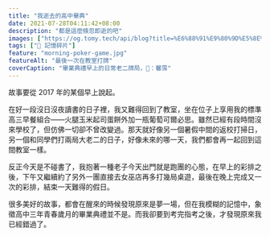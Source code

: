 ```yaml
---
title: "我逝去的高中畢典"
date: 2021-07-28T04:11:42+08:00
description: "都是這麼倏忽即逝的吧"
images: ["https://og.tomy.tech/api/blog?title=%E6%88%91%E9%80%9D%E5%8E%BB%E7%9A%84%E9%AB%98%E4%B8%AD%E7%95%A2%E5%85%B8"]
tags: ["🧩 記憶碎片"]
feature: "morning-poker-game.jpg"
featureAlt: "最後一次在教室打牌"
coverCaption: "畢業典禮早上的日常老二牌局，📸：馨霈"
---
```


故事要從 2017 年的某個早上說起。

在好一段沒日沒夜讀書的日子裡，我又難得回到了教室，坐在位子上享用我的標準高三早餐組合——火腿玉米起司蛋餅外加一瓶葡萄可爾必思。雖然已經有段時間沒來學校了，但仿佛一切卻不曾改變過。那天就好像另一個暑假中間的返校打掃日，另一個和同學們打兩局大老二的日子，好像未來的哪一天，我們都會再一起回到這間教室一樣。

反正今天是不碰書了，我抱著一種老子今天出門就是跑團的心態，在早上的彩排之後，下午又繼續約了另外一團直接去女巫店再多打幾局桌遊，最後在晚上完成又一次的彩排，結束一天難得的假日。

很多美好的故事，都會在醒來的時候發現原來是夢一場，但在我模糊的記憶中，象徵高中三年青春歲月的畢業典禮並不是。而我卻要到考完指考之後，才發現原來我已經錯過了。
